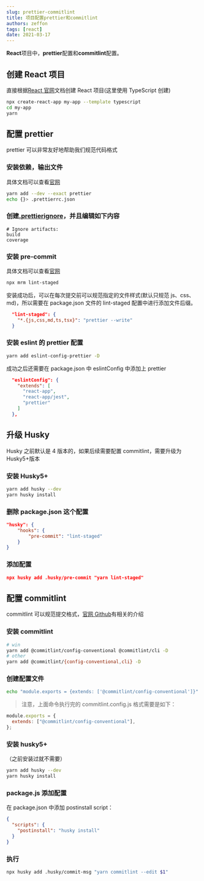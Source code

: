 ```yaml
---
slug: prettier-commitlint
title: 项目配置prettier和commitlint
authors: zeffon
tags: [react]
date: 2021-03-17
---
```


**React**项目中，**prettier**配置和**commitlint**配置。

<!--truncate-->

## 创建 React 项目

直接根据[React 官网](https://zh-hans.reactjs.org/docs/create-a-new-react-app.html)文档创建 React 项目(这里使用 TypeScript 创建)

```bash
npx create-react-app my-app --template typescript
cd my-app
yarn
```

## 配置 prettier

prettier 可以非常友好地帮助我们规范代码格式

### 安装依赖，输出文件

具体文档可以查看[官网](https://prettier.io/docs/en/install.html)

```bash
yarn add --dev --exact prettier
echo {}> .prettierrc.json
```

### 创建[.prettierignore](https://prettier.io/docs/en/ignore.html)，并且编辑如下内容

```
# Ignore artifacts:
build
coverage
```

### 安装 pre-commit

具体文档可以查看[官网](https://prettier.io/docs/en/precommit.html)

```bash
npx mrm lint-staged
```

安装成功后，可以在每次提交前可以规范指定的文件样式(默认只规范 js、css、md)，所以需要在 package.json 文件的 lint-staged 配置中进行添加文件后缀。

```json
  "lint-staged": {
    "*.{js,css,md,ts,tsx}": "prettier --write"
  }
```

### 安装 eslint 的 prettier 配置

```bash
yarn add eslint-config-prettier -D
```

成功之后还需要在 package.json 中 eslintConfig 中添加上 prettier

```json
  "eslintConfig": {
    "extends": [
      "react-app",
      "react-app/jest",
      "prettier"
    ]
  },
```

## 升级 Husky

Husky 之前默认是 4 版本的，如果后续需要配置 commitlint，需要升级为 Husky5+版本

### 安装 Husky5+

```bash
yarn add husky --dev
yarn husky install
```

### 删除 package.json 这个配置

```json
"husky": {
    "hooks": {
        "pre-commit": "lint-staged"
    }
}
```

### 添加配置

```json
npx husky add .husky/pre-commit "yarn lint-staged"
```

## 配置 commitlint

commitlint 可以规范提交格式，[官网 Github](https://github.com/conventional-changelog/commitlint)有相关的介绍

### 安装 commitlint

```bash
# win
yarn add @commitlint/config-conventional @commitlint/cli -D
# other
yarn add @commitlint/{config-conventional,cli} -D
```

### 创建配置文件

```bash
echo "module.exports = {extends: ['@commitlint/config-conventional']}" > commitlint.config.js
```

> 注意，上面命令执行完的 commitlint.config.js 格式需要是如下：

```javascript
module.exports = {
  extends: ["@commitlint/config-conventional"],
};
```

### 安装 husky5+

（之前安装过就不需要）

```bash
yarn add husky --dev
yarn husky install
```

### package.js 添加配置

在 package.json 中添加 postinstall script：

```json
{
  "scripts": {
    "postinstall": "husky install"
  }
}
```

### 执行

```bash
npx husky add .husky/commit-msg "yarn commitlint --edit $1"
```

